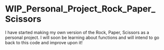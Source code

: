 # WIP_Personal_Project_Rock_Paper_Scissors
I have started making my own version of the Rock, Paper, Scissors as a personal project. I will soon be learning about functions and will intend to go back to this code and improve upon it!
